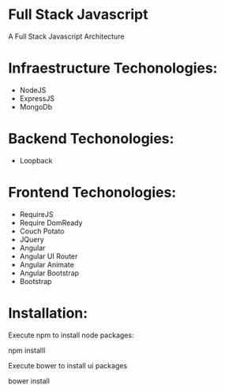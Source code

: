# Full Stack Javascript

A Full Stack Javascript Architecture

# Infraestructure Techonologies:

- NodeJS
- ExpressJS
- MongoDb

# Backend Techonologies:

- Loopback

# Frontend Techonologies:

- RequireJS
- Require DomReady
- Couch Potato
- JQuery
- Angular
- Angular UI Router
- Angular Animate
- Angular Bootstrap
- Bootstrap

# Installation:

Execute npm to install node packages:

  npm installl

Execute bower to install ui packages

  bower install
